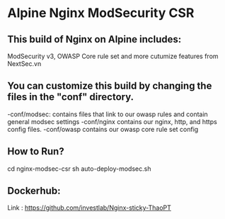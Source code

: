 # Alpine Nginx ModSecurity CSR

## This build of Nginx on Alpine includes:

ModSecurity v3, OWASP Core rule set and more cutumize features from NextSec.vn

## You can customize this build by changing the files in the "conf" directory.

-conf/modsec: contains files that link to our owasp rules and contain general modsec settings
-conf/nginx contains our nginx, http, and https config files.
-conf/owasp contains our owasp core rule set config

## How to Run?
cd nginx-modsec-csr
sh auto-deploy-modsec.sh
  
## Dockerhub:
Link : https://github.com/investlab/Nginx-sticky-ThaoPT

 
 

